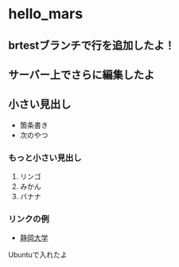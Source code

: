 # hello_mars

## brtestブランチで行を追加したよ！

## サーバー上でさらに編集したよ

## 小さい見出し

- 箇条書き
- 次のやつ

### もっと小さい見出し

1. リンゴ
2. みかん
3. バナナ

### リンクの例

- [静岡大学](https://www.shizuoka.ac.jp)

Ubuntuで入れたよ


